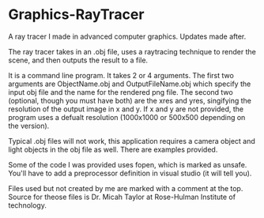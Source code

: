 # Graphics-RayTracer
A ray tracer I made in advanced computer graphics. Updates made after.

The ray tracer takes in an .obj file, uses a raytracing technique to render the scene, and then outputs the result to a file.

It is a command line program. It takes 2 or 4 arguments.
The first two arguments are ObjectName.obj and OutputFileName.obj which specify the input obj file and the name for the rendered png file.
The second two (optional, though you must have both) are the xres and yres, singifying the resolution of the output image in x and y.
  If x and y are not provided, the program uses a defualt resolution (1000x1000 or 500x500 depending on the version).
  
Typical .obj files will not work, this application requires a camera object and light objects in the obj file as well. There are examples provided.

Some of the code I was provided uses fopen, which is marked as unsafe. You'll have to add a preprocessor definition in visual studio (it will tell you).

Files used but not created by me are marked with a comment at the top. 
Source for theose files is Dr. Micah Taylor at Rose-Hulman Institute of technology.
